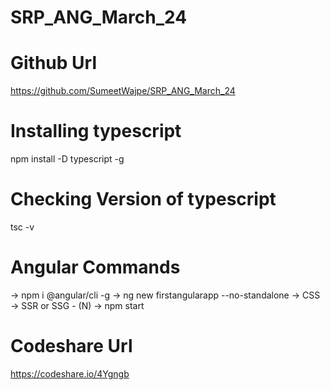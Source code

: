 # SRP_ANG_March_24

# Github Url
https://github.com/SumeetWajpe/SRP_ANG_March_24

# Installing typescript
npm install -D typescript -g 

# Checking Version of typescript 
tsc -v

# Angular Commands

-> npm i @angular/cli -g
-> ng new firstangularapp --no-standalone
    -> CSS
    -> SSR or SSG - (N)
-> npm start

# Codeshare Url

https://codeshare.io/4Ygngb